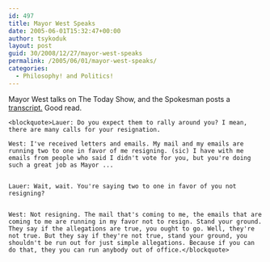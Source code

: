 ```yaml
---
id: 497
title: Mayor West Speaks
date: 2005-06-01T15:32:47+00:00
author: tsykoduk
layout: post
guid: 30/2008/12/27/mayor-west-speaks
permalink: /2005/06/01/mayor-west-speaks/
categories:
  - Philosophy! and Politics!
---
```

Mayor West talks on The Today Show, and the Spokesman posts a <a href="http://www.spokesmanreview.com/jimwest/story.asp?ID=053105_transcript_today">transcript.</a> Good read.


	<blockquote>Lauer: Do you expect them to rally around you? I mean, there are many calls for your resignation.

	West: I've received letters and emails. My mail and my emails are running two to one in favor of me resigning. (sic) I have with me emails from people who said I didn't vote for you, but you're doing such a great job as Mayor ...


	Lauer: Wait, wait. You're saying two to one in favor of you not resigning?


	West: Not resigning. The mail that's coming to me, the emails that are coming to me are running in my favor not to resign. Stand your ground. They say if the allegations are true, you ought to go. Well, they're not true. But they say if they're not true, stand your ground, you shouldn't be run out for just simple allegations. Because if you can do that, they you can run anybody out of office.</blockquote>